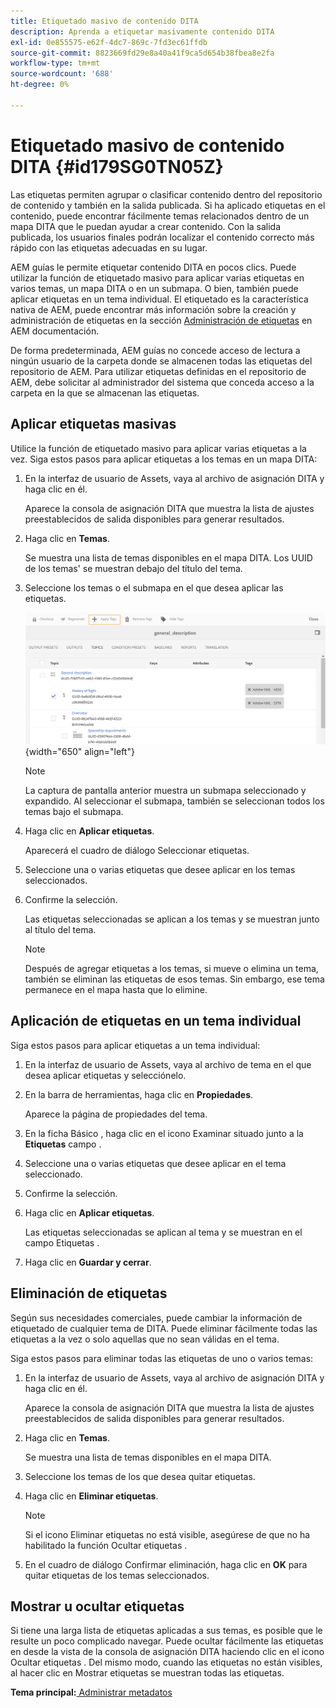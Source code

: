 ```yaml
---
title: Etiquetado masivo de contenido DITA
description: Aprenda a etiquetar masivamente contenido DITA
exl-id: 0e855575-e62f-4dc7-869c-7fd3ec61ffdb
source-git-commit: 8823669fd29e8a40a41f9ca5d654b38fbea8e2fa
workflow-type: tm+mt
source-wordcount: '688'
ht-degree: 0%

---
```


# Etiquetado masivo de contenido DITA {#id179SG0TN05Z}

Las etiquetas permiten agrupar o clasificar contenido dentro del repositorio de contenido y también en la salida publicada. Si ha aplicado etiquetas en el contenido, puede encontrar fácilmente temas relacionados dentro de un mapa DITA que le puedan ayudar a crear contenido. Con la salida publicada, los usuarios finales podrán localizar el contenido correcto más rápido con las etiquetas adecuadas en su lugar.

AEM guías le permite etiquetar contenido DITA en pocos clics. Puede utilizar la función de etiquetado masivo para aplicar varias etiquetas en varios temas, un mapa DITA o en un submapa. O bien, también puede aplicar etiquetas en un tema individual. El etiquetado es la característica nativa de AEM, puede encontrar más información sobre la creación y administración de etiquetas en la sección [Administración de etiquetas](https://experienceleague.adobe.com/docs/experience-manager-cloud-service/sites/authoring/features/tags.html?lang=en) en AEM documentación.

De forma predeterminada, AEM guías no concede acceso de lectura a ningún usuario de la carpeta donde se almacenen todas las etiquetas del repositorio de AEM. Para utilizar etiquetas definidas en el repositorio de AEM, debe solicitar al administrador del sistema que conceda acceso a la carpeta en la que se almacenan las etiquetas.

## Aplicar etiquetas masivas

Utilice la función de etiquetado masivo para aplicar varias etiquetas a la vez. Siga estos pasos para aplicar etiquetas a los temas en un mapa DITA:

1. En la interfaz de usuario de Assets, vaya al archivo de asignación DITA y haga clic en él.

   Aparece la consola de asignación DITA que muestra la lista de ajustes preestablecidos de salida disponibles para generar resultados.

1. Haga clic en **Temas**.

   Se muestra una lista de temas disponibles en el mapa DITA. Los UUID de los temas&#39; se muestran debajo del título del tema.

1. Seleccione los temas o el submapa en el que desea aplicar las etiquetas.

   ![](images/apply-tags-uuid.png){width="650" align="left"}


   >[!NOTE]
   >
   > La captura de pantalla anterior muestra un submapa seleccionado y expandido. Al seleccionar el submapa, también se seleccionan todos los temas bajo el submapa.

1. Haga clic en **Aplicar etiquetas**.

   Aparecerá el cuadro de diálogo Seleccionar etiquetas.

1. Seleccione una o varias etiquetas que desee aplicar en los temas seleccionados.

1. Confirme la selección.

   Las etiquetas seleccionadas se aplican a los temas y se muestran junto al título del tema.

   >[!NOTE]
   >
   > Después de agregar etiquetas a los temas, si mueve o elimina un tema, también se eliminan las etiquetas de esos temas. Sin embargo, ese tema permanece en el mapa hasta que lo elimine.


## Aplicación de etiquetas en un tema individual

Siga estos pasos para aplicar etiquetas a un tema individual:

1. En la interfaz de usuario de Assets, vaya al archivo de tema en el que desea aplicar etiquetas y selecciónelo.

1. En la barra de herramientas, haga clic en **Propiedades**.

   Aparece la página de propiedades del tema.

1. En la ficha Básico , haga clic en el icono Examinar situado junto a la **Etiquetas** campo .

1. Seleccione una o varias etiquetas que desee aplicar en el tema seleccionado.

1. Confirme la selección.

1. Haga clic en **Aplicar etiquetas**.

   Las etiquetas seleccionadas se aplican al tema y se muestran en el campo Etiquetas .

1. Haga clic en **Guardar y cerrar**.


## Eliminación de etiquetas

Según sus necesidades comerciales, puede cambiar la información de etiquetado de cualquier tema de DITA. Puede eliminar fácilmente todas las etiquetas a la vez o solo aquellas que no sean válidas en el tema.

Siga estos pasos para eliminar todas las etiquetas de uno o varios temas:

1. En la interfaz de usuario de Assets, vaya al archivo de asignación DITA y haga clic en él.

   Aparece la consola de asignación DITA que muestra la lista de ajustes preestablecidos de salida disponibles para generar resultados.

1. Haga clic en **Temas**.

   Se muestra una lista de temas disponibles en el mapa DITA.

1. Seleccione los temas de los que desea quitar etiquetas.

1. Haga clic en **Eliminar etiquetas**.

   >[!NOTE]
   >
   > Si el icono Eliminar etiquetas no está visible, asegúrese de que no ha habilitado la función Ocultar etiquetas .

1. En el cuadro de diálogo Confirmar eliminación, haga clic en **OK** para quitar etiquetas de los temas seleccionados.


## Mostrar u ocultar etiquetas

Si tiene una larga lista de etiquetas aplicadas a sus temas, es posible que le resulte un poco complicado navegar. Puede ocultar fácilmente las etiquetas en desde la vista de la consola de asignación DITA haciendo clic en el icono Ocultar etiquetas . Del mismo modo, cuando las etiquetas no están visibles, al hacer clic en Mostrar etiquetas se muestran todas las etiquetas.

**Tema principal:**[ Administrar metadatos](manage-metadata.md)
